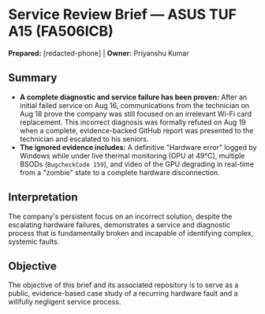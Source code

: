 ﻿# Service Review Brief — ASUS TUF A15 (FA506ICB)
**Prepared:** [redacted-phone] | **Owner:** Priyanshu Kumar

## Summary
- **A complete diagnostic and service failure has been proven:** After an initial failed service on Aug 16, communications from the technician on Aug 18 prove the company was still focused on an irrelevant Wi-Fi card replacement. This incorrect diagnosis was formally refuted on Aug 19 when a complete, evidence-backed GitHub report was presented to the technician and escalated to his seniors.
- **The ignored evidence includes:** A definitive "Hardware error" logged by Windows while under live thermal monitoring (GPU at 49°C), multiple BSODs (`BugcheckCode 159`), and video of the GPU degrading in real-time from a "zombie" state to a complete hardware disconnection.

## Interpretation
The company's persistent focus on an incorrect solution, despite the escalating hardware failures, demonstrates a service and diagnostic process that is fundamentally broken and incapable of identifying complex, systemic faults.

## Objective
The objective of this brief and its associated repository is to serve as a public, evidence-based case study of a recurring hardware fault and a willfully negligent service process.
